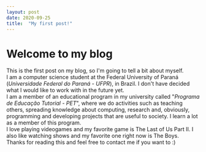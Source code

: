 ```yaml
---
layout: post
date: 2020-09-25
title:  "My first post!"
---
```


# Welcome to my blog

This is the first post on my blog, so I'm going to tell a bit about myself.  
I am a computer science student at the Federal University of Paraná (*Universidade Federal do Paraná - UFPR*), in Brazil. I don't have decided what I 
would like to work with in the future yet.  
I am a member of an educational program in my university called "*Programa de Educação Tutorial - PET*", where we do 
activities such as teaching others, spreading knowledge about computing, research and, obviously, programming 
and developing projects that are useful to society. I learn a lot as a member of this program.  
I love playing videogames and my favorite game is The Last of Us Part II. I also like watching shows and my
favorite one right now is The Boys.  
Thanks for reading this and feel free to contact me if you want to :)
